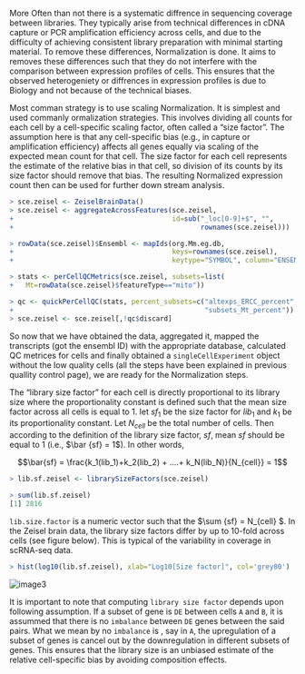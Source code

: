 More Often than not there is a systematic diffrence in sequencing coverage between libraries. They typically arise from technical differences in cDNA capture or PCR amplification efficiency across cells, and due to the difficulty of achieving consistent library preparation with minimal starting material. To remove these differences, Normalization is done. It aims to removes these differences such that they do not interfere with the comparison between expression profiles of cells. This ensures that the observed heterogeniety or diffrences in expression profiles is due to Biology and not because of the technical biases.

Most comman strategy is to use scaling Normalization. It is simplest and used commanly ormalization strategies. This involves dividing all counts for each cell by a cell-specific scaling factor, often called a “size factor”. The assumption here is that any cell-specific bias (e.g., in capture or amplification efficiency) affects all genes equally via scaling of the expected mean count for that cell. The size factor for each cell represents the estimate of the relative bias in that cell, so division of its counts by its size factor should remove that bias. The resulting Normalized expression count then can be used for further down stream analysis.

```r
> sce.zeisel <- ZeiselBrainData()
> sce.zeisel <- aggregateAcrossFeatures(sce.zeisel, 
+                                       id=sub("_loc[0-9]+$", "", 
+                                              rownames(sce.zeisel)))

> rowData(sce.zeisel)$Ensembl <- mapIds(org.Mm.eg.db, 
+                                       keys=rownames(sce.zeisel), 
+                                       keytype="SYMBOL", column="ENSEMBL")

> stats <- perCellQCMetrics(sce.zeisel, subsets=list(
+   Mt=rowData(sce.zeisel)$featureType=="mito"))

> qc <- quickPerCellQC(stats, percent_subsets=c("altexps_ERCC_percent", 
+                                               "subsets_Mt_percent"))
> sce.zeisel <- sce.zeisel[,!qc$discard]

```
So now that we have obtained the data, aggregated it, mapped the transcripts (got the ensembl ID) with the appropriate database, calculated QC metrices for cells and finally obtained a `singleCellExperiment` object without the low quality cells (all the steps have been explained in previous quallity  control page), we are ready for the Normalization steps.


The “library size factor” for each cell is directly proportional to its library size where the proportionality constant is defined such that the mean size factor across all cells is equal to 1. let $sf_1$ be the size factor for $lib_1$ and $k_1$ be its proportionality constant. Let $N_{cell}$ be the total number of cells. Then according to the definition of the library size factor, $sf$, mean $sf$ should be equal to $1$ (i.e., $\bar {sf} = 1$). In other words,

```math
\bar{sf} = \frac{k_1(lib_1)+k_2(lib_2) + ....+ k_N(lib_N)}{N_{cell}} = 1
```

```r
> lib.sf.zeisel <- librarySizeFactors(sce.zeisel)

> sum(lib.sf.zeisel)
[1] 2816
```

`lib.size.factor` is a numeric vector such that the $\sum {sf} = N_{cell} $. In the Zeisel brain data, the library size factors differ by up to 10-fold across cells (see figure below). This is typical of the variability in coverage in scRNA-seq data.

```r
> hist(log10(lib.sf.zeisel), xlab="Log10[Size factor]", col='grey80')
```
![image3](https://user-images.githubusercontent.com/85447250/209002867-54df307f-6146-41d3-81c4-6bd1bc76b1e8.png)

It is important to note that computing `library size factor` depends upon following assumption. If a subset of gene is `DE` between cells `A` and `B`, it is assummed that there is no `imbalance` between `DE` genes between the said pairs. What we mean by no `imbalance` is , say in `A`,  the upregulation of a subset of genes is cancel out by the downregulation in  different subsets of genes. This ensures that the library size is an unbiased estimate of the relative cell-specific bias by avoiding composition effects.   







